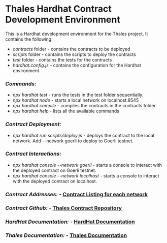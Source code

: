 # Thales Hardhat Contract Development Environment

This is a Hardhat development environment for the Thales project. It contains the following:

- _contracts_ folder - contains the contracts to be deployed
- _scripts_ folder - contains the scripts to deploy the contracts
- _test_ folder - contains the tests for the contracts
- _hardhat.config.js_ - contains the configuration for the Hardhat environment

### _Commands:_

- _npx hardhat test_ - runs the tests in the test folder sequentially.
- _npx hardhat node_ - starts a local network on localhost:8545
- _npx hardhat compile_ - compiles the contracts in the contracts folder
- _npx hardhat help_ - lists all the available commands

### _Contract Deployment:_

- _npx hardhat run scripts/deploy.js_ - deploys the contract to the local network. Add --network goerli to deploy to Goerli testnet.

### _Contract Interactions:_

- _npx hardhat console --network goerli_ - starts a console to interact with the deployed contract on Goerli testnet.
- _npx hardhat console --network localhost_ - starts a console to interact with the deployed contract on localhost.

### _Contract Addresses:_ - [Contract Listing for each network](https://contracts.thalesmarket.io/)

### _Contract Github:_ - [Thales Contract Repository](https://github.com/thales-markets/contracts)

### _HardHat Documentation:_ - [HardHat Documentation](https://hardhat.org/getting-started/)

### _Thales Documentation:_ - [Thales Documentation](https://docs.thalesmarket.io/)
